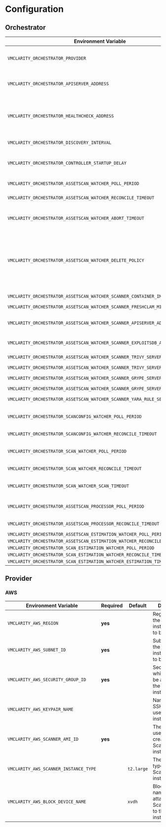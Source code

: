 # Configuration

## Orchestrator

| Environment Variable                                                        | Required | Default     | Values                          | Description                                                                                                                                                                                                                                                                                                                                           |
|-----------------------------------------------------------------------------| -------- | ----------- | ------------------------------- |-------------------------------------------------------------------------------------------------------------------------------------------------------------------------------------------------------------------------------------------------------------------------------------------------------------------------------------------------------|
| `VMCLARITY_ORCHESTRATOR_PROVIDER`                                           | **yes**  | `aws`       | `aws`, `azure`, `gcp`, `docker` | Provider used for _Asset_ discovery and scans.                                                                                                                                                                                                                                                                                                        |
| `VMCLARITY_ORCHESTRATOR_APISERVER_ADDRESS`                                  | **yes**  |             |                                 | The URL for the _API Server_ used by the _Orchestrator_ to interact with the API.  Example: `https://apiserver.example.com:8888/api`                                                                                                                                                                                                                  |
| `VMCLARITY_ORCHESTRATOR_HEALTHCHECK_ADDRESS`                                |          | `:8082`     |                                 | Bind address to used by the _Orchestrator_ for `healthz` endpoint. Example: `localhost:8082` which will make the health endpoints be available at `localhost:8082/healthz/live` and `localhost:8082/healthz/ready`.                                                                                                                                   |
| `VMCLARITY_ORCHESTRATOR_DISCOVERY_INTERVAL`                                 |          | `2m`        |                                 | How frequently the _Discovery_ perform discovery of _Assets_.                                                                                                                                                                                                                                                                                         |
| `VMCLARITY_ORCHESTRATOR_CONTROLLER_STARTUP_DELAY`                           |          | `7s`        |                                 | The time interval to wait between cotroller startups. **Do NOT change this parameter unless you know what you are doing.**                                                                                                                                                                                                                            |
| `VMCLARITY_ORCHESTRATOR_ASSETSCAN_WATCHER_POLL_PERIOD`                      |          | `15s`       |                                 | How frequently poll the API for events related _AssetScan_ objects.                                                                                                                                                                                                                                                                                   |
| `VMCLARITY_ORCHESTRATOR_ASSETSCAN_WATCHER_RECONCILE_TIMEOUT`                |          | `5m`        |                                 | Time period for reconciling a _AssetScan_ event is allowed to run.                                                                                                                                                                                                                                                                                    |
| `VMCLARITY_ORCHESTRATOR_ASSETSCAN_WATCHER_ABORT_TIMEOUT`                    |          | `10m`       |                                 | Time period to wait for the _Scanner_ to gracefully stop on-going scan for _AssetScan_ before setting the state of the AssetScan to `Failed`.                                                                                                                                                                                                         |
| `VMCLARITY_ORCHESTRATOR_ASSETSCAN_WATCHER_DELETE_POLICY`                    |          | `Always`    | `Always`, `Never`, `OnSuccess`  | Whether to delete resources (disk snapshot, container snapshot/images) or not based on the status of the _AssetScan_. `Always` means the _AssetScan_ is deleted no matter if it failed or not. `Never` skip cleaning up the resources created for scanning. `OnSuccess` means that cleanup is happening only iun case the _AssetScan_ was successful. |
| `VMCLARITY_ORCHESTRATOR_ASSETSCAN_WATCHER_SCANNER_CONTAINER_IMAGE`          | **yes**  |             |                                 | The _Scanner_ container image used for running scans.                                                                                                                                                                                                                                                                                                 |
| `VMCLARITY_ORCHESTRATOR_ASSETSCAN_WATCHER_SCANNER_FRESHCLAM_MIRROR`         |          |             |                                 |                                                                                                                                                                                                                                                                                                                                                       |
| `VMCLARITY_ORCHESTRATOR_ASSETSCAN_WATCHER_SCANNER_APISERVER_ADDRESS`        |          |             |                                 | The URL for the _API Server_ used by the _Scanner_ to interact with the API. Example: `https://apiserver.example.com:8888/api`                                                                                                                                                                                                                        |
| `VMCLARITY_ORCHESTRATOR_ASSETSCAN_WATCHER_SCANNER_EXPLOITSDB_ADDRESS`       |          |             |                                 | The URL for the _ExploitsDB Server_ used by the _Scanner_.                                                                                                                                                                                                                                                                                            |
| `VMCLARITY_ORCHESTRATOR_ASSETSCAN_WATCHER_SCANNER_TRIVY_SERVER_ADDRESS`     |          |             |                                 | The URL for the _Trivy Server_ used by the _Scanner_.                                                                                                                                                                                                                                                                                                 |
| `VMCLARITY_ORCHESTRATOR_ASSETSCAN_WATCHER_SCANNER_TRIVY_SERVER_TIMEOUT`     |          | `5m`        |                                 |                                                                                                                                                                                                                                                                                                                                                       |
| `VMCLARITY_ORCHESTRATOR_ASSETSCAN_WATCHER_SCANNER_GRYPE_SERVER_ADDRESS`     |          |             |                                 | The URL for the _Grype Server_ used by the _Scanner_.                                                                                                                                                                                                                                                                                                 |
| `VMCLARITY_ORCHESTRATOR_ASSETSCAN_WATCHER_SCANNER_GRYPE_SERVER_TIMEOUT`     |          | `2m`        |                                 |                                                                                                                                                                                                                                                                                                                                                       |
| `VMCLARITY_ORCHESTRATOR_ASSETSCAN_WATCHER_SCANNER_YARA_RULE_SERVER_ADDRESS` |          |             |                                 | The URL for the _Yara Rule Server_ used by the _Scanner_.                                                                                                                                                                                                                                                                                             |
| `VMCLARITY_ORCHESTRATOR_SCANCONFIG_WATCHER_POLL_PERIOD`                     |          |             |                                 | How frequently the _ScanConfig Watcher_ poll the API for events related _ScanConfig_ objects.                                                                                                                                                                                                                                                         |
| `VMCLARITY_ORCHESTRATOR_SCANCONFIG_WATCHER_RECONCILE_TIMEOUT`               |          |             |                                 | Time period which a reconciliation for a _ScanConfig_ event is allowed to run.                                                                                                                                                                                                                                                                        |
| `VMCLARITY_ORCHESTRATOR_SCAN_WATCHER_POLL_PERIOD`                           |          |             |                                 | How frequently the _AssetScan Watcher_ poll the API for events related _Scan_ objects.                                                                                                                                                                                                                                                                |
| `VMCLARITY_ORCHESTRATOR_SCAN_WATCHER_RECONCILE_TIMEOUT`                     |          |             |                                 | Time period for reconciling a _Scan_ event is allowed to run.                                                                                                                                                                                                                                                                                         |
| `VMCLARITY_ORCHESTRATOR_SCAN_WATCHER_SCAN_TIMEOUT`                          |          |             |                                 | Time period to wait for the _Scan_  finish before marked it's state as `Failed` with `Timeout` as a reason.                                                                                                                                                                                                                                           |
| `VMCLARITY_ORCHESTRATOR_ASSETSCAN_PROCESSOR_POLL_PERIOD`                    |          |             |                                 | How frequently the _AssetScan Processor_ poll the API for events related _AssetScan_ objects.                                                                                                                                                                                                                                                         |
| `VMCLARITY_ORCHESTRATOR_ASSETSCAN_PROCESSOR_RECONCILE_TIMEOUT`              |          |             |                                 | Time period for processing for a _AssetScan_ result is allowed to run.                                                                                                                                                                                                                                                                                |
| `VMCLARITY_ORCHESTRATOR_ASSETSCAN_ESTIMATION_WATCHER_POLL_PERIOD`           |          | `5s`        |                                 |                                                                                                                                                                                                                                                                                                                                                       |
| `VMCLARITY_ORCHESTRATOR_ASSETSCAN_ESTIMATION_WATCHER_RECONCILE_TIMEOUT`     |          | `15s`       |                                 |                                                                                                                                                                                                                                                                                                                                                       |
| `VMCLARITY_ORCHESTRATOR_SCAN_ESTIMATION_WATCHER_POLL_PERIOD`                |          | `5s`        |                                 |                                                                                                                                                                                                                                                                                                                                                       |
| `VMCLARITY_ORCHESTRATOR_SCAN_ESTIMATION_WATCHER_RECONCILE_TIMEOUT`          |          | `2m`        |                                 |                                                                                                                                                                                                                                                                                                                                                       |
| `VMCLARITY_ORCHESTRATOR_SCAN_ESTIMATION_WATCHER_ESTIMATION_TIMEOUT`         |          | `48h`       |                                 |                                                                                                                                                                                                                                                                                                                                                       |


## Provider

### AWS

| Environment Variable                   | Required | Default      | Description                                                                   |
|----------------------------------------|----------|--------------|-------------------------------------------------------------------------------|
| `VMCLARITY_AWS_REGION`                 | **yes**  |              | Region where the Scanner instance needs to be created                         |
| `VMCLARITY_AWS_SUBNET_ID`              | **yes**  |              | SubnetID where the Scanner instance needs to be created                       |
| `VMCLARITY_AWS_SECURITY_GROUP_ID`      | **yes**  |              | SecurityGroupId which needs to be attached to the Scanner instance            |
| `VMCLARITY_AWS_KEYPAIR_NAME`           |          |              | Name of the SSH KeyPair to use for Scanner instance launch                    |
| `VMCLARITY_AWS_SCANNER_AMI_ID`         | **yes**  |              | The AMI image used for creating Scanner instance                              |
| `VMCLARITY_AWS_SCANNER_INSTANCE_TYPE`  |          | `t2.large`   | The instance type used for Scanner instance                                   |
| `VMCLARITY_AWS_BLOCK_DEVICE_NAME`      |          | `xvdh`       | Block device name used for attaching Scanner volume to the Scanner instance   |
